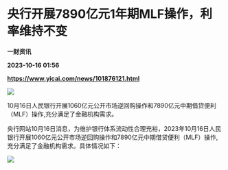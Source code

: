 # 央行开展7890亿元1年期MLF操作，利率维持不变
**一财资讯**

**2023-10-16 01:56**

**https://www.yicai.com/news/101876121.html**

![](https://imgcdn.yicai.com/uppics/slides/2023/10/bd1a2b3f5c8aa82552f3a1eed889b979.jpg)

10月16日人民银行开展1060亿元公开市场逆回购操作和7890亿元中期借贷便利（MLF）操作,充分满足了金融机构需求。

央行网站10月16日消息，为维护银行体系流动性合理充裕，2023年10月16日人民银行开展1060亿元公开市场逆回购操作和7890亿元中期借贷便利（MLF）操作,充分满足了金融机构需求。具体情况如下：

![](https://imgcdn.yicai.com/uppics/images/2023/10/82a149e6b8ca4456f747103d6b27716d.jpg)
